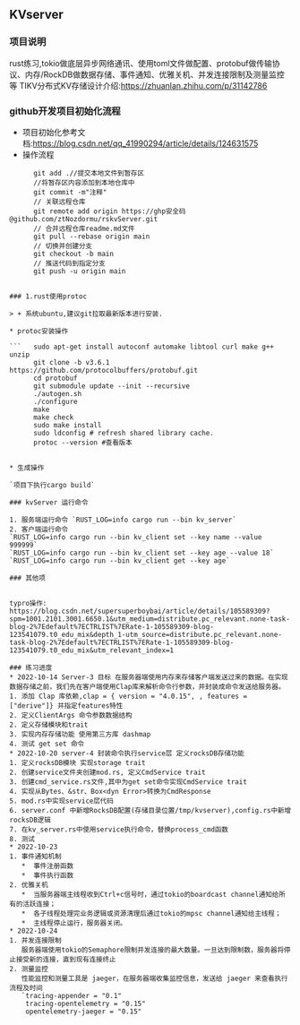 ##  KVserver
### 项目说明

  rust练习,tokio做底层异步网络通讯、使用toml文件做配置、protobuf做传输协议、内存/RockDB做数据存储、事件通知、优雅关机、并发连接限制及测量监控等
  TIKV分布式KV存储设计介绍:https://zhuanlan.zhihu.com/p/31142786 

### github开发项目初始化流程
 
 * 项目初始化参考文档:https://blog.csdn.net/qq_41990294/article/details/124631575
 * 操作流程
  ```   git init
        git add .//提交本地文件到暂存区
        //将暂存区内容添加到本地仓库中
        git commit -m"注释"
        // 关联远程仓库
        git remote add origin https://ghp安全码@github.com/ztNozdormu/rskvServer.git
        // 合并远程仓库readme.md文件
        git pull --rebase origin main
        // 切换并创建分支
        git checkout -b main
        // 推送代码到指定分支
        git push -u origin main


### 1.rust使用protoc

> + 系统ubuntu,建议git拉取最新版本进行安装.

* protoc安装操作

  ```   sudo apt-get install autoconf automake libtool curl make g++ unzip
        git clone -b v3.6.1 https://github.com/protocolbuffers/protobuf.git
        cd protobuf
        git submodule update --init --recursive
        ./autogen.sh
        ./configure
        make
        make check
        sudo make install
        sudo ldconfig # refresh shared library cache.
        protoc --version #查看版本
  

* 生成操作

  `项目下执行cargo build`

### kvServer 运行命令

1. 服务端运行命令 `RUST_LOG=info cargo run --bin kv_server`
2. 客户端运行命令 
`RUST_LOG=info cargo run --bin kv_client set --key name --value 999999`
`RUST_LOG=info cargo run --bin kv_client set --key age --value 18`
`RUST_LOG=info cargo run --bin kv_client get --key age`

### 其他项 


typro操作:
https://blog.csdn.net/supersuperboybai/article/details/105589309?spm=1001.2101.3001.6650.1&utm_medium=distribute.pc_relevant.none-task-blog-2%7Edefault%7ECTRLIST%7ERate-1-105589309-blog-123541079.t0_edu_mix&depth_1-utm_source=distribute.pc_relevant.none-task-blog-2%7Edefault%7ECTRLIST%7ERate-1-105589309-blog-123541079.t0_edu_mix&utm_relevant_index=1

### 练习进度
* 2022-10-14 Server-3 目标 在服务器端使用内存来存储客户端发送过来的数据。在实现数据存储之前，我们先在客户端使用Clap库来解析命令行参数，并封装成命令发送给服务器。
  1. 添加 Clap 库依赖,clap = { version = "4.0.15", , features = ["derive"]} 并指定features特性
  2. 定义ClientArgs 命令参数数据结构
  2. 定义存储模块和trait
  3. 实现内存存储功能 使用第三方库 dashmap 
  4. 测试 get set 命令
* 2022-10-20 server-4 封装命令执行service层 定义rocksDB存储功能
  1. 定义rocksDB模块 实现storage trait
  2. 创建service文件夹创建mod.rs, 定义CmdService trait
  3. 创建cmd_service.rs文件,其中为get set命令实现CmdService trait
  4. 实现从Bytes、&str、Box<dyn Error>转换为CmdResponse
  5. mod.rs中实现service层代码
  6. server.conf 中新增RocksDB配置(存储目录位置/tmp/kvserver),config.rs中新增rocksDB逻辑
  7. 在kv_server.rs中使用service执行命令，替换process_cmd函数
  8. 测试
* 2022-10-23
  1. 事件通知机制
     *  事件注册函数
     *  事件执行函数
  2. 优雅关机  
     *  当服务器端主线程收到Ctrl+c信号时，通过tokio的boardcast channel通知给所有的活跃连接；
     *  各子线程处理完业务逻辑或资源清理后通过tokio的mpsc channel通知给主线程；
     *  主线程停止运行，服务器关闭。
* 2022-10-24
  1. 并发连接限制   
     服务器端使用tokio的Semaphore限制并发连接的最大数量。一旦达到限制数，服务器将停止接受新的连接，直到现有连接终止
  2. 测量监控
     性能监控和测量工具是 jaeger，在服务器端收集监控信息，发送给 jaeger 来查看执行流程及时间     
     `tracing-appender = "0.1"
      tracing-opentelemetry = "0.15"
      opentelemetry-jaeger = "0.15"





